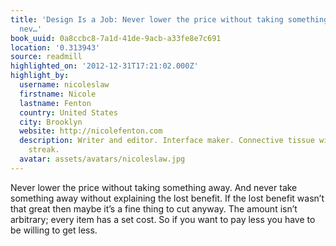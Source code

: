```yaml
---
title: 'Design Is a Job: Never lower the price without taking something away. And
  nev…'
book_uuid: 0a8ccbc8-7a1d-41de-9acb-a33fe8e7c691
location: '0.313943'
source: readmill
highlighted_on: '2012-12-31T17:21:02.000Z'
highlight_by:
  username: nicoleslaw
  firstname: Nicole
  lastname: Fenton
  country: United States
  city: Brooklyn
  website: http://nicolefenton.com
  description: Writer and editor. Interface maker. Connective tissue with a curious
    streak.
  avatar: assets/avatars/nicoleslaw.jpg
---
```


Never lower the price without taking something away. And never take something away without explaining the lost benefit. If the lost benefit wasn’t that great then maybe it’s a fine thing to cut anyway. The amount isn’t arbitrary; every item has a set cost. So if you want to pay less you have to be willing to get less.